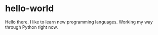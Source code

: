 # hello-world
Hello there. 
I like to learn new programming languages. Working my way through Python right now.
